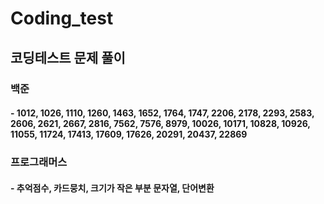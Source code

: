 # Coding_test

## 코딩테스트 문제 풀이

### 백준
#### - 1012, 1026, 1110, 1260, 1463, 1652, 1764, 1747, 2206, 2178, 2293, 2583, 2606, 2621, 2667, 2816, 7562, 7576, 8979, 10026, 10171, 10828, 10926, 11055, 11724, 17413, 17609, 17626, 20291, 20437, 22869

### 프로그래머스
#### - 추억점수, 카드뭉치, 크기가 작은 부분 문자열, 단어변환
